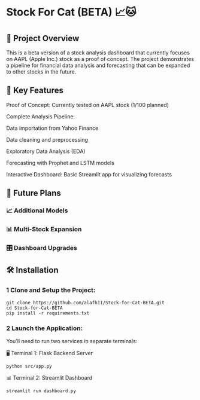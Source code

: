 # Stock For Cat (BETA) 📈🐱
## 📌 Project Overview


This is a beta version of a stock analysis dashboard that currently focuses on AAPL (Apple Inc.) stock as a proof of concept. The project demonstrates a pipeline for financial data analysis and forecasting that can be expanded to other stocks in the future.

## 🚀 Key Features

Proof of Concept: Currently tested on AAPL stock (1/100 planned)

Complete Analysis Pipeline:

Data importation from Yahoo Finance

Data cleaning and preprocessing

Exploratory Data Analysis (EDA)

Forecasting with Prophet and LSTM models

Interactive Dashboard: Basic Streamlit app for visualizing forecasts

## 🔮 Future Plans

### 📈 Additional Models

### 📊 Multi-Stock Expansion

### 🎛️ Dashboard Upgrades


## 🛠️ Installation

### 1 Clone and Setup the Project:
```
git clone https://github.com/alafh11/Stock-for-Cat-BETA.git
cd Stock-for-Cat-BETA
pip install -r requirements.txt
```
### 2  Launch the Application:

You'll need to run two services in separate terminals:

🖥️ Terminal 1: Flask Backend Server
```
python src/app.py
```

📊 Terminal 2: Streamlit Dashboard
```
streamlit run dashboard.py
```




